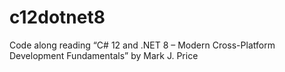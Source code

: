 # c12dotnet8
Code along reading “C# 12 and .NET 8 – Modern Cross-Platform Development Fundamentals” by Mark J. Price

